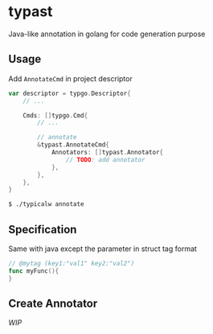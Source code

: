 # typast

Java-like annotation in golang for code generation purpose

## Usage

Add `AnnotateCmd` in project descriptor
```go
var descriptor = typgo.Descriptor{
    // ...

	Cmds: []typgo.Cmd{
        // ...

		// annotate
		&typast.AnnotateCmd{
			Annotators: []typast.Annotator{
				// TODO: add annotator
			},
        },
	},
}
```

```bash
$ ./typicalw annotate
```

## Specification

Same with java except the parameter in struct tag format
```go
// @mytag (key1:"val1" key2:"val2")
func myFunc(){
}
```

## Create Annotator

*WIP*